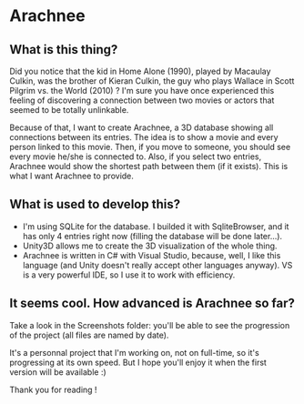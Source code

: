 Arachnee
========
## What is this thing?
Did you notice that the kid in Home Alone (1990), played by Macaulay Culkin, was the brother of Kieran Culkin, the guy who plays Wallace in Scott Pilgrim vs. the World (2010) ? I'm sure you have once experienced this feeling of discovering a connection between two movies or actors that seemed to be totally unlinkable.

Because of that, I want to create Arachnee, a 3D database showing all connections between its entries. The idea is to show a movie and every person linked to this movie. Then, if you move to someone, you should see every movie he/she is connected to. Also, if you select  two entries, Arachnee would show the shortest path between them (if it exists). This is what I want Arachnee to provide.

## What is used to develop this?
- I'm using SQLite for the database. I builded it with SqliteBrowser, and it has only 4 entries right now (filling the database will be done later...). 
- Unity3D allows me to create the 3D visualization of the whole thing.
- Arachnee is written in C# with Visual Studio, because, well, I like this language (and Unity doesn't really accept other languages anyway). VS is a very powerful IDE, so I use it to work with efficiency.

## It seems cool. How advanced is Arachnee so far?
Take a look in the Screenshots folder: you'll be able to see the progression of the project (all files are named by date).

It's a personnal project that I'm working on, not on full-time, so it's progressing at its own speed. But I hope you'll enjoy it when the first version will be available :)


Thank you for reading !

